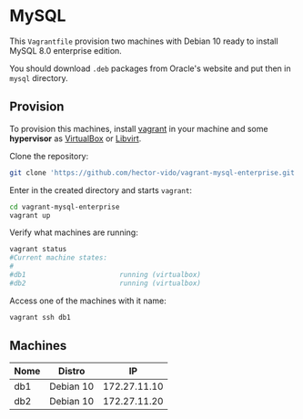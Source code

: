 # MySQL

This `Vagrantfile` provision two machines with Debian 10 ready to install MySQL 8.0 enterprise edition.

You should download `.deb` packages from Oracle's website and put then in `mysql` directory.

## Provision

To provision this machines, install [vagrant](https://www.vagrantup.com/) in your machine and some **hypervisor** as [VirtualBox](https://www.virtualbox.org/) or [Libvirt](https://libvirt.org/).

Clone the repository:

```bash
git clone 'https://github.com/hector-vido/vagrant-mysql-enterprise.git'
```

Enter in the created directory and starts `vagrant`:

```bash
cd vagrant-mysql-enterprise
vagrant up
```

Verify what machines are running:

```bash
vagrant status
#Current machine states:
#
#db1                       running (virtualbox)
#db2                       running (virtualbox)
```

Access one of the machines with it name:

```bash
vagrant ssh db1
```

## Machines

| Nome    | Distro    | IP           |
|---------|-----------|--------------|
| db1     | Debian 10 | 172.27.11.10 |
| db2     | Debian 10 | 172.27.11.20 |
